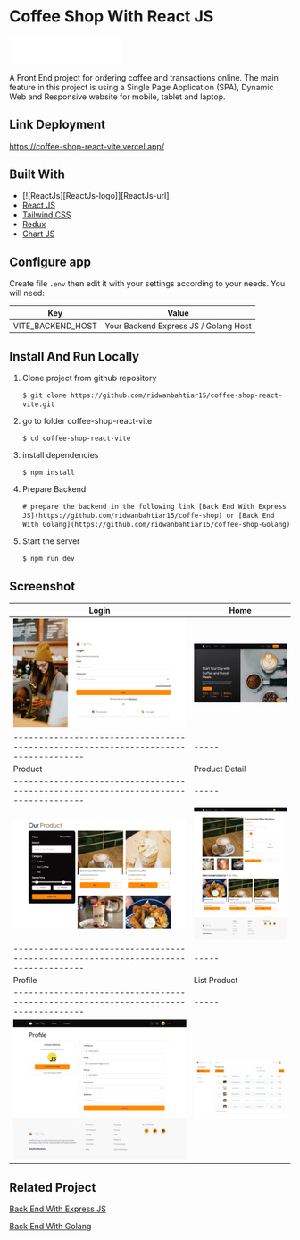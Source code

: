 # Coffee Shop With React JS

<!-- ABOUT THE PROJECT -->

<img src="./src/assets/img/coffee-shop-logo1.webp" width="200px" alt="logo"></img>

A Front End project for ordering coffee and transactions online. The main feature in this project is using a Single Page Application (SPA), Dynamic Web and Responsive website for mobile, tablet and laptop.

## Link Deployment

https://coffee-shop-react-vite.vercel.app/

## Built With

- [![ReactJs][ReactJs-logo]][ReactJs-url]
- [React JS](https://go.dev/)
- [Tailwind CSS](https://tailwindcss.com/)
- [Redux](https://redux.js.org/)
- [Chart JS](https://www.chartjs.org/)

## Configure app

Create file `.env` then edit it with your settings
according to your needs. You will need:

| Key               | Value                                 |
| ----------------- | ------------------------------------- |
| VITE_BACKEND_HOST | Your Backend Express JS / Golang Host |

## Install And Run Locally

1.  Clone project from github repository

        $ git clone https://github.com/ridwanbahtiar15/coffee-shop-react-vite.git

2.  go to folder coffee-shop-react-vite

        $ cd coffee-shop-react-vite

3.  install dependencies

        $ npm install

4.  Prepare Backend

        # prepare the backend in the following link [Back End With Express JS](https://github.com/ridwanbahtiar15/coffe-shop) or [Back End With Golang](https://github.com/ridwanbahtiar15/coffee-shop-Golang)

5.  Start the server

        $ npm run dev

## Screenshot

| Login                                                                                | Home                                                                                        |
| ------------------------------------------------------------------------------------ | ------------------------------------------------------------------------------------------- |
| <img src="./src/assets/ss_coffeeshop/login.png" alt="image" style="width:360px;"/>   | <img src="./src/assets/ss_coffeeshop/home.png" alt="image" style="width:360px;"/>           |
| ----------------------------------------------------------------------------------   | -----                                                                                       |
| Product                                                                              | Product Detail                                                                              |
| ----------------------------------------------------------------------------------   | -----                                                                                       |
| <img src="./src/assets/ss_coffeeshop/product.png" alt="image" style="width:360px;"/> | <img src="./src/assets/ss_coffeeshop/product-detail.png" alt="image" style="width:360px;"/> |
| ----------------------------------------------------------------------------------   | -----                                                                                       |
| Profile                                                                              | List Product                                                                                |
| ----------------------------------------------------------------------------------   | -----                                                                                       |
| <img src="./src/assets/ss_coffeeshop/profile.png" alt="image" style="width:360px;"/> | <img src="./src/assets/ss_coffeeshop/list-product.png" alt="image" style="width:360px;"/>   |

## Related Project

[Back End With Express JS](https://github.com/ridwanbahtiar15/coffe-shop)

[Back End With Golang](https://github.com/ridwanbahtiar15/coffee-shop-Golang)
